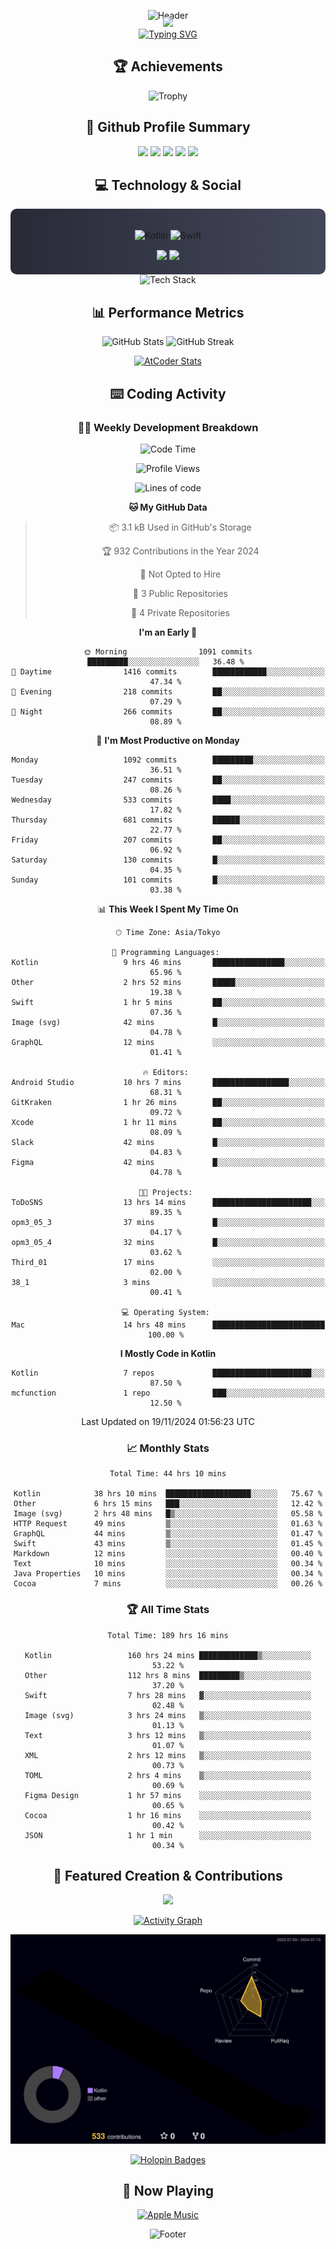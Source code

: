 <div align="center">
  
![Header](https://capsule-render.vercel.app/api?type=waving&color=gradient&customColorList=12&height=300&section=header&text=Welcome%20to%20Batapii's%20Universe&fontSize=50&animation=fadeIn&fontAlignY=40&desc=Android%20Developer%20|%20Kotlin%20LOVE%20)

<div style="margin-top: -20px;">
  <img src="https://readme-typing-svg.herokuapp.com/?lines=Crafting+Android+Experiences;Building+Tomorrow's+Apps+Today;Always+Learning,+Always+Growing&font=Fira%20Code&center=true&width=440&height=45&color=f75c7e&vCenter=true&size=22&pause=1000">
</div>

<a href="https://git.io/typing-svg">
  <img src="https://readme-typing-svg.demolab.com?font=Fira+Code&weight=600&size=28&duration=4000&pause=1000&center=true&vCenter=true&width=800&lines=Hey+there!+I'm+Batapii+%F0%9F%91%8B;Android+Developer+from+Japan+%F0%9F%87%AF%F0%9F%87%B5" alt="Typing SVG" />
</a>

## 🏆 Achievements

![Trophy](https://github-profile-trophy.vercel.app/?username=batapii&theme=onestar&no-frame=true&no-bg=true&column=8&rank=SSS,SS,S,AAA,AA,A,B,C&margin-w=10&margin-h=10)

## 🎯 Github Profile Summary

<div align="center">
  <img src="http://github-profile-summary-cards.vercel.app/api/cards/profile-details?username=batapii&theme=radical" />
  <img src="http://github-profile-summary-cards.vercel.app/api/cards/repos-per-language?username=batapii&theme=radical" />
  <img src="http://github-profile-summary-cards.vercel.app/api/cards/most-commit-language?username=batapii&theme=radical" />
  <img src="http://github-profile-summary-cards.vercel.app/api/cards/stats?username=batapii&theme=radical" />
  <img src="http://github-profile-summary-cards.vercel.app/api/cards/productive-time?username=batapii&theme=radical" />
</div>

## 💻 Technology & Social

<div align="center" style="background: linear-gradient(to right, #282A36, #44475A); padding: 20px; border-radius: 10px;">

![Kotlin](https://img.shields.io/badge/Kotlin-98.3%25-0095D5?style=for-the-badge&logo=kotlin&logoColor=white&labelColor=282A36)
![Swift](https://img.shields.io/badge/Swift-1.7%25-FA7343?style=for-the-badge&logo=swift&logoColor=white&labelColor=282A36)

<div style="margin-top: 15px">
<a href="https://github.com/batapii"><img src="https://img.shields.io/github/followers/batapii?style=for-the-badge&logo=github&label=Follow&color=ff6e96&labelColor=282A36"/></a>
<a href="https://twitter.com/batapii3939"><img src="https://img.shields.io/twitter/follow/batapii?style=for-the-badge&logo=twitter&color=1DA1F2&labelColor=282A36&label=Follow"/></a>
</div>

</div>

<div align="center">
<img src="https://github-readme-tech-stack.vercel.app/api/cards?title=Tech+Stack&align=center&titleAlign=center&fontSize=20&lineHeight=10&lineCount=4&theme=github_dark&width=800&bg=%230D1117&badge=%23161B22&border=%2321262D&titleColor=%2358A6FF&line1=kotlin%2Ckotlin%2C0095D5%3Bandroid%2Candroid%2C00ff00%3Bjetpackcompose%2Cjetpack%2C4285F4%3B&line2=swift%2Cswift%2CFA7343%3Bfirebase%2Cfirebase%2CFFCA28%3Bgithub%2Cgithub%2C181717%3B&line3=typescript%2Ctypescript%2C3178C6%3Bgraphql%2Cgraphql%2CE10098%3Bsupabase%2Csupabase%2C3FCF8E%3B&line4=gradle%2Cgradle%2C02303A%3Bgitkraken%2Cgitkraken%2C179287%3Bpostman%2Cpostman%2CFF6C37%3B" alt="Tech Stack" />
</div>

## 📊 Performance Metrics

<div align="center">

![GitHub Stats](https://github-readme-stats.vercel.app/api?username=batapii&show_icons=true&theme=radical&hide_border=true&bg_color=0D1117)
![GitHub Streak](https://github-readme-streak-stats.herokuapp.com/?user=batapii&theme=radical&hide_border=true&background=0D1117)

[![AtCoder Stats](https://atcoder-readme-stats.vercel.app/stats/batapii3939?theme=dark&show_history=5&width=495)](https://github.com/iwbc-mzk/atcoder-readme-stats)

</div>

## ⌨️ Coding Activity

### 👨‍💻 Weekly Development Breakdown
<!--START_SECTION:waka-->
![Code Time](http://img.shields.io/badge/Code%20Time-305%20hrs%2033%20mins-blue)

![Profile Views](http://img.shields.io/badge/Profile%20Views-1-blue)

![Lines of code](https://img.shields.io/badge/From%20Hello%20World%20I%27ve%20Written-230.4%20thousand%20lines%20of%20code-blue)

**🐱 My GitHub Data** 

> 📦 3.1 kB Used in GitHub's Storage 
 > 
> 🏆 932 Contributions in the Year 2024
 > 
> 🚫 Not Opted to Hire
 > 
> 📜 3 Public Repositories 
 > 
> 🔑 4 Private Repositories 
 > 
**I'm an Early 🐤** 

```text
🌞 Morning                1091 commits        █████████░░░░░░░░░░░░░░░░   36.48 % 
🌆 Daytime                1416 commits        ████████████░░░░░░░░░░░░░   47.34 % 
🌃 Evening                218 commits         ██░░░░░░░░░░░░░░░░░░░░░░░   07.29 % 
🌙 Night                  266 commits         ██░░░░░░░░░░░░░░░░░░░░░░░   08.89 % 
```
📅 **I'm Most Productive on Monday** 

```text
Monday                   1092 commits        █████████░░░░░░░░░░░░░░░░   36.51 % 
Tuesday                  247 commits         ██░░░░░░░░░░░░░░░░░░░░░░░   08.26 % 
Wednesday                533 commits         ████░░░░░░░░░░░░░░░░░░░░░   17.82 % 
Thursday                 681 commits         ██████░░░░░░░░░░░░░░░░░░░   22.77 % 
Friday                   207 commits         ██░░░░░░░░░░░░░░░░░░░░░░░   06.92 % 
Saturday                 130 commits         █░░░░░░░░░░░░░░░░░░░░░░░░   04.35 % 
Sunday                   101 commits         █░░░░░░░░░░░░░░░░░░░░░░░░   03.38 % 
```


📊 **This Week I Spent My Time On** 

```text
🕑︎ Time Zone: Asia/Tokyo

💬 Programming Languages: 
Kotlin                   9 hrs 46 mins       ████████████████░░░░░░░░░   65.96 % 
Other                    2 hrs 52 mins       █████░░░░░░░░░░░░░░░░░░░░   19.38 % 
Swift                    1 hr 5 mins         ██░░░░░░░░░░░░░░░░░░░░░░░   07.36 % 
Image (svg)              42 mins             █░░░░░░░░░░░░░░░░░░░░░░░░   04.78 % 
GraphQL                  12 mins             ░░░░░░░░░░░░░░░░░░░░░░░░░   01.41 % 

🔥 Editors: 
Android Studio           10 hrs 7 mins       █████████████████░░░░░░░░   68.31 % 
GitKraken                1 hr 26 mins        ██░░░░░░░░░░░░░░░░░░░░░░░   09.72 % 
Xcode                    1 hr 11 mins        ██░░░░░░░░░░░░░░░░░░░░░░░   08.09 % 
Slack                    42 mins             █░░░░░░░░░░░░░░░░░░░░░░░░   04.83 % 
Figma                    42 mins             █░░░░░░░░░░░░░░░░░░░░░░░░   04.78 % 

🐱‍💻 Projects: 
ToDoSNS                  13 hrs 14 mins      ██████████████████████░░░   89.35 % 
opm3_05_3                37 mins             █░░░░░░░░░░░░░░░░░░░░░░░░   04.17 % 
opm3_05_4                32 mins             █░░░░░░░░░░░░░░░░░░░░░░░░   03.62 % 
Third_01                 17 mins             ░░░░░░░░░░░░░░░░░░░░░░░░░   02.00 % 
38_1                     3 mins              ░░░░░░░░░░░░░░░░░░░░░░░░░   00.41 % 

💻 Operating System: 
Mac                      14 hrs 48 mins      █████████████████████████   100.00 % 
```

**I Mostly Code in Kotlin** 

```text
Kotlin                   7 repos             ██████████████████████░░░   87.50 % 
mcfunction               1 repo              ███░░░░░░░░░░░░░░░░░░░░░░   12.50 % 
```




 Last Updated on 19/11/2024 01:56:23 UTC
<!--END_SECTION:waka-->

### 📈 Monthly Stats
<!--START_SECTION:wakamonth-->

```text
Total Time: 44 hrs 10 mins

Kotlin            38 hrs 10 mins  ███████████████████░░░░░░   75.67 %
Other             6 hrs 15 mins   ███░░░░░░░░░░░░░░░░░░░░░░   12.42 %
Image (svg)       2 hrs 48 mins   █▒░░░░░░░░░░░░░░░░░░░░░░░   05.58 %
HTTP Request      49 mins         ▒░░░░░░░░░░░░░░░░░░░░░░░░   01.63 %
GraphQL           44 mins         ▒░░░░░░░░░░░░░░░░░░░░░░░░   01.47 %
Swift             43 mins         ▒░░░░░░░░░░░░░░░░░░░░░░░░   01.45 %
Markdown          12 mins         ░░░░░░░░░░░░░░░░░░░░░░░░░   00.40 %
Text              10 mins         ░░░░░░░░░░░░░░░░░░░░░░░░░   00.34 %
Java Properties   10 mins         ░░░░░░░░░░░░░░░░░░░░░░░░░   00.34 %
Cocoa             7 mins          ░░░░░░░░░░░░░░░░░░░░░░░░░   00.26 %
```

<!--END_SECTION:wakamonth-->

### 🏆 All Time Stats
<!--START_SECTION:wakaalltime-->

```text
Total Time: 189 hrs 16 mins

Kotlin                 160 hrs 24 mins █████████████▒░░░░░░░░░░░   53.22 %
Other                  112 hrs 8 mins  █████████▒░░░░░░░░░░░░░░░   37.20 %
Swift                  7 hrs 28 mins   ▓░░░░░░░░░░░░░░░░░░░░░░░░   02.48 %
Image (svg)            3 hrs 24 mins   ▒░░░░░░░░░░░░░░░░░░░░░░░░   01.13 %
Text                   3 hrs 12 mins   ▒░░░░░░░░░░░░░░░░░░░░░░░░   01.07 %
XML                    2 hrs 12 mins   ▒░░░░░░░░░░░░░░░░░░░░░░░░   00.73 %
TOML                   2 hrs 4 mins    ▒░░░░░░░░░░░░░░░░░░░░░░░░   00.69 %
Figma Design           1 hr 57 mins    ░░░░░░░░░░░░░░░░░░░░░░░░░   00.65 %
Cocoa                  1 hr 16 mins    ░░░░░░░░░░░░░░░░░░░░░░░░░   00.42 %
JSON                   1 hr 1 min      ░░░░░░░░░░░░░░░░░░░░░░░░░   00.34 %
```

<!--END_SECTION:wakaalltime-->

## 🌟 Featured Creation & Contributions

<div align="center">
  <a href="https://github.com/batapii/ToDoSNS">
    <img src="https://github-readme-stats.vercel.app/api/pin/?username=batapii&repo=ToDoSNS&theme=radical&hide_border=true&bg_color=0D1117" />
  </a>

[![Activity Graph](https://github-readme-activity-graph.vercel.app/graph?username=batapii&custom_title=Contribution%20Graph&hide_border=true&theme=radical&bg_color=0D1117)](https://github.com/ashutosh00710/github-readme-activity-graph)

![3D Contrib](./profile-3d-contrib/profile-night-rainbow.svg)

[![Holopin Badges](https://holopin.me/batapii)](https://holopin.io/@batapii)

</div>

## 🎵 Now Playing

<div align="center">
  
[![Apple Music](https://music-profile.rayriffy.com/theme/dark.svg?uid=001005.6598667d2ffd4a10a4f429edd0ba24c4.1156)](https://github.com/rayriffy/apple-music-github-profile)

</div>

![Footer](https://capsule-render.vercel.app/api?type=waving&color=gradient&customColorList=12&height=100&section=footer)

</div>
